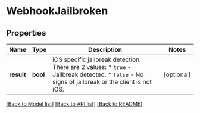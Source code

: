 # WebhookJailbroken

## Properties
Name | Type | Description | Notes
------------ | ------------- | ------------- | -------------
**result** | **bool** | iOS specific jailbreak detection. There are 2 values:    * `true` - Jailbreak detected.   * `false` - No signs of jailbreak or the client is not iOS. | [optional] 

[[Back to Model list]](../../README.md#documentation-for-models) [[Back to API list]](../../README.md#documentation-for-api-endpoints) [[Back to README]](../../README.md)

